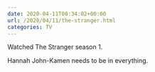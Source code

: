 ```yaml
---
date: 2020-04-11T00:34:02+00:00
url: /2020/04/11/the-stranger.html
categories: TV
---
```

Watched The Stranger season 1.

Hannah John-Kamen needs to be in everything.


